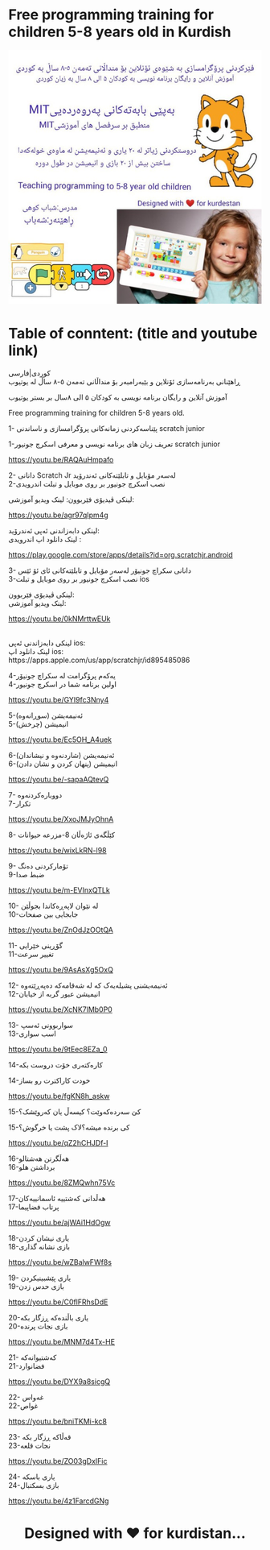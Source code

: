 # Free programming training for children 5-8 years old in Kurdish

![Screenshot](photo_5967668234306043104_c.jpg)
# Table of conntent: (title and youtube link)</br>

کوردی|فارسی 
<br/>
ڕاهێنانی بەرنامەسازی ئۆنلاین و بێبەرامبەر بۆ منداڵانی تەمەن ٥-٨ ساڵ لە یوتیوب

آموزش آنلاین و رایگان برنامه نویسی به کودکان ۵ الی ۸سال بر بستر یوتیوب


Free programming training for children 5-8 years old.

1- پێناسەکردنی زمانەکانی پرۆگرامسازی و ناساندنی scratch junior 
<br/>

1-تعریف زبان های برنامه نویسی و معرفی اسکرچ جونیور scratch junior 



https://youtu.be/RAQAuHmpafo

2- دانانی Scratch Jr لەسەر مۆبایل و تابلێتەکانی ئەندرۆید
<br/>
2-نصب اسکرچ جونیور بر روی موبایل و تبلت اندرویدی

لینکی ڤیدیۆی فێربوون:
لینک ویدیو آموزشی: 

https://youtu.be/agr97qIpm4g 

لینکی دابەزاندنی ئەپی ئەندرۆید:
<br/>
لینک دانلود اپ اندرویدی : 

https://play.google.com/store/apps/details?id=org.scratchjr.android 

3- دانانی سکراچ جونیۆر لەسەر مۆبایل و تابلێتەکانی ئای ئۆ ئێس
<br/>
3-نصب اسکرچ جونیور بر روی موبایل و تبلت ios 
<br/>

لینکی ڤیدیۆی فێربوون: 
<br/>
لینک ویدیو آموزشی: 
<br/>

https://youtu.be/0kNMrttwEUk 

<br/>
لینکی دابەزاندنی ئەپی ios: 
<br/>
لینک دانلود اپ ios:  
 <br/> 
https://apps.apple.com/us/app/scratchjr/id895485086 
<br/>

4-یەکەم پرۆگرامت لە  سکراچ جونیۆر
<br/>
4-اولین برنامه شما در اسکرچ جونیور 
 

https://youtu.be/GYI9fc3Nny4 



5-ئەنیمەیشن (سوڕانەوە)
<br/>
5-انیمیشن (چرخش)
 

https://youtu.be/Ec5OH_A4uek

6-ئەنیمەیشن (شاردنەوە و نیشاندان)
<br/>
6-انیمیشن (پنهان کردن و نشان دادن)
 

https://youtu.be/-sapaAQtevQ

7- دووبارەکردنەوە
<br/>
7-تکرار
 

https://youtu.be/XxoJMJyOhnA

8- کێڵگەی ئاژەڵان
8-مزرعه حیوانات

 

https://youtu.be/wixLkRN-l98

9- تۆمارکردنی دەنگ
<br/>
9-ضبط صدا


https://youtu.be/m-EVInxQTLk

10- لە نێوان لاپەڕەکاندا بجوڵێن
<br/>
10-جابجایی بین صفحات




https://youtu.be/ZnOdJzOOtQA

11- گۆڕینی خێرایی
<br/>
11-تغییر سرعت




https://youtu.be/9AsAsXg5OxQ 

12- ئەنیمەیشنی پشیلەیەک کە لە شەقامەکە دەپەڕێتەوە
<br/>
12-انیمیشن عبور گربه از خیابان

 


https://youtu.be/XcNK7lMb0P0



13- سواربوونی ئەسپ
<br/>
13-اسب سواری




https://youtu.be/9tEec8EZa_0

14-کارەکتەری خۆت دروست بکە
<br/>

14-خودت کاراکترت رو بساز

 

https://youtu.be/fgKN8h_askw


15-کێ سەردەکەوێت؟ کیسەڵ یان کەروێشک؟
<br/>

15-کی برنده میشه؟لاک پشت یا خرگوش؟

  


https://youtu.be/qZ2hCHJDf-I

16-هەڵگرتن هەشتالو 
<br/>
16-برداشتن هلو 
 

https://youtu.be/8ZMQwhn75Vc 


17-هەڵدانی کەشتییە ئاسمانییەکان
<br/>
17-پرتاب فضاپیما
  

https://youtu.be/ajWAi1HdOgw 

18-یاری نیشان کردن
<br/>
18-بازی نشانه گذاری

  

https://youtu.be/wZBalwFWf8s

19- یاری پێشبینیکردن
<br/>
19-بازی حدس زدن

  

https://youtu.be/C0flFRhsDdE

20-یاری باڵندەکە ڕزگار بکە
<br/>
20-بازی نجات پرنده

 

https://youtu.be/MNM7d4Tx-HE

21- کەشتیوانەکە
<br/>
21-فضانوارد

  

https://youtu.be/DYX9a8sicgQ

22- غەواس 
<br/>
22-غواص 
 
  
 
https://youtu.be/bniTKMi-kc8 


23- قەڵاکە ڕزگار بکە 
<br/>
23-نجات قلعه 
 
   
 
https://youtu.be/ZO03gDxIFic 
 

24- یاری باسکە 
<br/>
24-بازی بسکتبال  
      
  
https://youtu.be/4z1FarcdGNg 

<h1 align="center">Designed with ❤️ for kurdistan...</h1>



  

